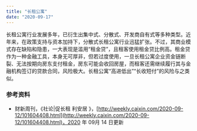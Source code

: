 ```yaml
---
title: "长租公寓"
date: "2020-09-17"
---
```


长租公寓行业发展多年，已衍生出集中式、分散式、开发商自有式等多种类型。近年来，在政策支持与资本加持下，分散式长租公寓行业迅猛扩张。不过，其商业模式存在缺陷和隐患，一大表现是滥用“租金贷”，且租客使用租金贷比例高。租金贷作为一种金融工具，本身无可厚非，但若过度使用，一旦长租公寓企业资金链断裂、无法按期向房东支付租金，房东可能会收回房屋，而租客还需继续履行其与金融机构签订的贷款合同，风险极大。长租公寓“高进低出”“长收短付”的风险与之类似。

### 参考资料

- 财新周刊，《社论|促长租 利安居 》，[http://weekly.caixin.com/2020-09-12/101604408.html](http://weekly.caixin.com/2020-09-12/101604408.html)，2020 年 09月 14 日更新